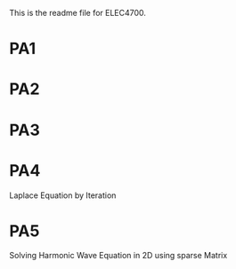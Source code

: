 This is the readme file for ELEC4700.

# PA1

# PA2

# PA3


# PA4
Laplace Equation by Iteration

# PA5
Solving Harmonic Wave Equation in 2D using sparse Matrix